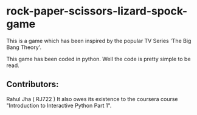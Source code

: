 # rock-paper-scissors-lizard-spock-game
This is a game which has been inspired by the popular TV Series 'The Big Bang Theory'.

This game has been coded in python.
Well the code is pretty simple to be read. 

Contributors:
------------
Rahul Jha ( RJ722 )
It also owes its existence to the coursera course "Introduction to Interactive Python Part 1".
